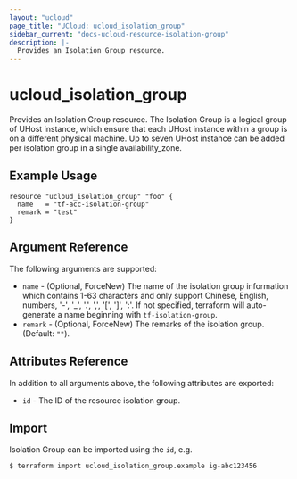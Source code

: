 ```yaml
---
layout: "ucloud"
page_title: "UCloud: ucloud_isolation_group"
sidebar_current: "docs-ucloud-resource-isolation-group"
description: |-
  Provides an Isolation Group resource.
---
```


# ucloud_isolation_group

Provides an Isolation Group resource. The Isolation Group is a logical group of UHost instance, which ensure that each UHost instance within a group is on a different physical machine. Up to seven UHost instance can be added per isolation group in a single availability_zone.

## Example Usage

```hcl
resource "ucloud_isolation_group" "foo" {
  name   = "tf-acc-isolation-group"
  remark = "test"
}
```

## Argument Reference

The following arguments are supported:

* `name` - (Optional, ForceNew) The name of the isolation group information which contains 1-63 characters and only support Chinese, English, numbers, '-', '_', '.', ',', '[', ']', ':'. If not specified, terraform will auto-generate a name beginning with `tf-isolation-group`.
* `remark` - (Optional, ForceNew) The remarks of the isolation group. (Default: `""`).

## Attributes Reference

In addition to all arguments above, the following attributes are exported:

* `id` - The ID of the resource isolation group.

## Import

Isolation Group can be imported using the `id`, e.g.

```
$ terraform import ucloud_isolation_group.example ig-abc123456
```